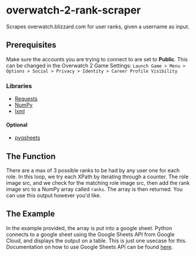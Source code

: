 # overwatch-2-rank-scraper
Scrapes overwatch.blizzard.com for user ranks, given a username as input. 

## Prerequisites
Make sure the accounts you are trying to connect to are set to **Public**. This can be changed in the Overwatch 2 Game Settings: `Launch Game > Menu > Options > Social > Privacy > Identity > Career Profile Visibility`

### Libraries
- [Requests](https://docs.python-requests.org/en/latest/index.html)
- [NumPy](https://numpy.org/doc/stable/)
- [lxml](https://lxml.de/)
#### Optional
- [pygsheets](https://pygsheets.readthedocs.io/en/stable/)

## The Function
There are a max of 3 possible ranks to be had by any user one for each role. In this loop, we try each XPath by iterating through a counter. The role image src, and we check for the matching role image src, then add the rank image src to a NumPy array called `ranks`. The array is then returned. You can use this output however you'd like.


## The Example
 In the example provided, the array is put into a google sheet. Python connects to a google sheet using the Google Sheets API from Google Cloud, and displays the output on a table. This is just one usecase for this. Documentation on how to use Google Sheets API can be found [here](https://developers.google.com/sheets/api/guides/concepts).
